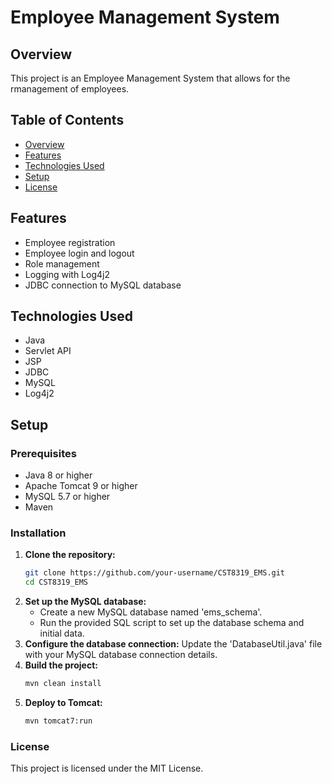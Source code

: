 # Employee Management System

## Overview

This project is an Employee Management System that allows for the rmanagement of employees. 

## Table of Contents

- [Overview](#overview)
- [Features](#features)
- [Technologies Used](#technologies-used)
- [Setup](#setup)
- [License](#license)

## Features

- Employee registration
- Employee login and logout
- Role management
- Logging with Log4j2
- JDBC connection to MySQL database

## Technologies Used

- Java
- Servlet API
- JSP
- JDBC
- MySQL
- Log4j2

## Setup

### Prerequisites

- Java 8 or higher
- Apache Tomcat 9 or higher
- MySQL 5.7 or higher
- Maven

### Installation

1. **Clone the repository:**
   ```sh
   git clone https://github.com/your-username/CST8319_EMS.git
   cd CST8319_EMS

2. **Set up the MySQL database:**
   - Create a new MySQL database named 'ems_schema'.
   - Run the provided SQL script to set up the database schema and initial data.
3. **Configure the database connection:**
   Update the 'DatabaseUtil.java' file with your MySQL database connection details.
4. **Build the project:**
   ```sh
   mvn clean install
5. **Deploy to Tomcat:**
   ```sh
   mvn tomcat7:run

### License
This project is licensed under the MIT License. 
